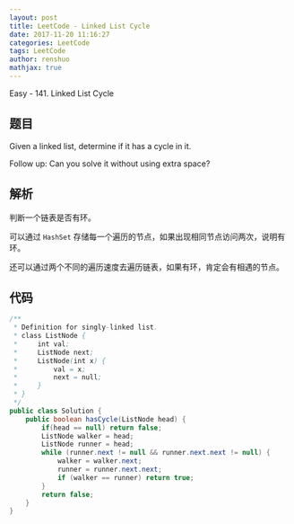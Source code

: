 ```yaml
---
layout: post
title: LeetCode - Linked List Cycle
date: 2017-11-20 11:16:27
categories: LeetCode
tags: LeetCode
author: renshuo
mathjax: true
---
```


Easy - 141. Linked List Cycle

<!--more-->

## 题目

Given a linked list, determine if it has a cycle in it.

Follow up:
Can you solve it without using extra space?

## 解析

判断一个链表是否有环。

可以通过 `HashSet` 存储每一个遍历的节点，如果出现相同节点访问两次，说明有环。

还可以通过两个不同的遍历速度去遍历链表，如果有环，肯定会有相遇的节点。

## 代码

``` java
/**
 * Definition for singly-linked list.
 * class ListNode {
 *     int val;
 *     ListNode next;
 *     ListNode(int x) {
 *         val = x;
 *         next = null;
 *     }
 * }
 */
public class Solution {
    public boolean hasCycle(ListNode head) {
        if(head == null) return false;
        ListNode walker = head;
        ListNode runner = head;
        while (runner.next != null && runner.next.next != null) {
            walker = walker.next;
            runner = runner.next.next;
            if (walker == runner) return true;
        }
        return false;
    }
}
```
